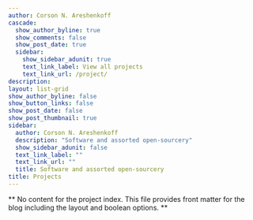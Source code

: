 ```yaml
---
author: Corson N. Areshenkoff
cascade:
  show_author_byline: true
  show_comments: false
  show_post_date: true
  sidebar:
    show_sidebar_adunit: true
    text_link_label: View all projects
    text_link_url: /project/
description: 
layout: list-grid
show_author_byline: false
show_button_links: false
show_post_date: false
show_post_thumbnail: true
sidebar:
  author: Corson N. Areshenkoff
  description: "Software and assorted open-sourcery"
  show_sidebar_adunit: false
  text_link_label: ""
  text_link_url: ""
  title: Software and assorted open-sourcery
title: Projects
---
```


** No content for the project index. This file provides front matter for the blog including the layout and boolean options. **

